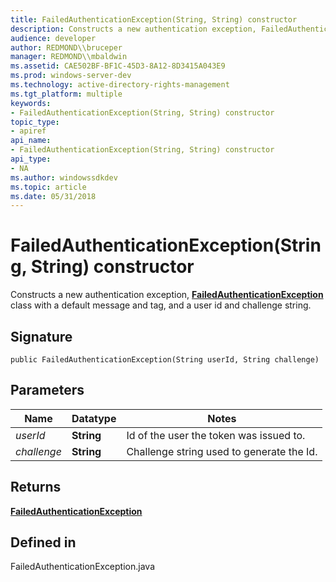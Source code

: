 ```yaml
---
title: FailedAuthenticationException(String, String) constructor
description: Constructs a new authentication exception, FailedAuthenticationException class with a default message and tag, and a user id and challenge string.
audience: developer
author: REDMOND\\bruceper
manager: REDMOND\\mbaldwin
ms.assetid: CAE502BF-BF1C-45D3-8A12-8D3415A043E9
ms.prod: windows-server-dev
ms.technology: active-directory-rights-management
ms.tgt_platform: multiple
keywords:
- FailedAuthenticationException(String, String) constructor
topic_type:
- apiref
api_name:
- FailedAuthenticationException(String, String) constructor
api_type:
- NA
ms.author: windowssdkdev
ms.topic: article
ms.date: 05/31/2018
---
```


# FailedAuthenticationException(String, String) constructor

Constructs a new authentication exception, [**FailedAuthenticationException**](failedauthenticationexception-class-java.md) class with a default message and tag, and a user id and challenge string.

## Signature

``` syntax
public FailedAuthenticationException(String userId, String challenge)
```

## Parameters



| Name                   | Datatype              | Notes                                                |
|------------------------|-----------------------|------------------------------------------------------|
| *userId*<br/>    | **String**<br/> | Id of the user the token was issued to.<br/>   |
| *challenge*<br/> | **String**<br/> | Challenge string used to generate the Id.<br/> |



 

## Returns

[**FailedAuthenticationException**](failedauthenticationexception-class-java.md)

## Defined in

FailedAuthenticationException.java

 

 





